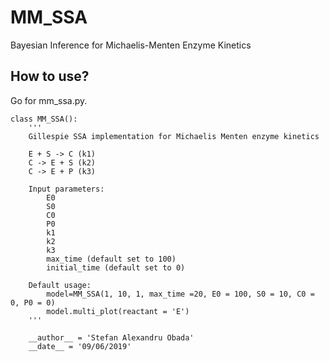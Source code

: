 # MM_SSA
Bayesian Inference for Michaelis-Menten Enzyme Kinetics

## How to use?
Go for mm_ssa.py.

```
class MM_SSA():
    '''
    Gillespie SSA implementation for Michaelis Menten enzyme kinetics
    
    E + S -> C (k1)
    C -> E + S (k2)
    C -> E + P (k3)
    
    Input parameters:
        E0
        S0
        C0
        P0
        k1
        k2
        k3
        max_time (default set to 100)
        initial_time (default set to 0)
        
    Default usage:
        model=MM_SSA(1, 10, 1, max_time =20, E0 = 100, S0 = 10, C0 = 0, P0 = 0)
        model.multi_plot(reactant = 'E')
    '''
    
    __author__ = 'Stefan Alexandru Obada'
    __date__ = '09/06/2019'
    
```
